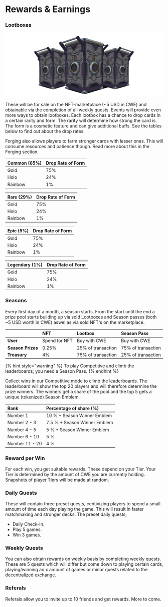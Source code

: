 # Rewards & Earnings

### Lootboxes

![](../../.gitbook/assets/lootboxjes.png)

These will be for sale on the NFT-marketplace \(~5 USD in CWE\) and obtainable via the completion of all weekly quests. Events will provide even more ways to obtain lootboxes. Each lootbox has a chance to drop cards in a certain rarity and form. The rarity will determine how strong the card is. The form is a cosmetic feature and can give additional buffs. See the tables below to find out about the drop rates.

Forging also allows players to farm stronger cards with lesser ones. This will consume resources and patience though. Read more about this in the Forging section.

| Common \(65%\) | Drop Rate of Form |
| :--- | :--- |
| Gold | 75% |
| Holo | 24% |
| Rainbow | 1% |

| Rare \(29%\)         | Drop Rate of Form |
| :--- | :--- |
| Gold | 75% |
| Holo | 24% |
| Rainbow | 1% |

| Epic \(5%\)            | Drop Rate of Form |
| :--- | :--- |
| Gold | 75% |
| Holo | 24% |
| Rainbow | 1% |

| Legendary \(1%\) | Drop Rate of Form |
| :--- | :--- |
| Gold | 75% |
| Holo | 24% |
| Rainbow | 1% |

### Seasons

Every first day of a month, a season starts. From the start until the end a prize pool starts building up via sold Lootboxes and Season passes \(both ~5 USD worth in CWE\) aswel as via sold NFT's on the marketplace.

|  | NFT | Lootbox | Season Pass |
| :--- | :--- | :--- | :--- |
| **User** | Spend for NFT | Buy with CWE | Buy with CWE |
| **Season Prizes** | 0.25% | 25% of transaction | 75% of transaction |
| **Treasury** | 4% | 75% of transaction | 25% of transaction |

{% hint style="warning" %}
To play Competitive and climb the leaderboards, you need a Season Pass.
{% endhint %}

Collect wins in our Competitive mode to climb the leaderboards. The leaderboard will show the top 20 players and will therefore determine the prize winners. The winners get a share of the pool and the top 5 gets a unique \(tokenized\) Season Emblem.

| Rank | Percentage of share \(%\) |
| :--- | :--- |
| Number 1 | 10 % + Season Winner Emblem |
| Number 2 - 3 | 7.5 % + Season Winner Emblem |
| Number 4 - 5 | 5 % + Season Winner Emblem |
| Number 6 - 10 | 5 % |
| Number 11 - 20 | 4 % |

### Reward per Win

For each win, you get suitable rewards. These depend on your Tier. Your Tier is determined by the amount of CWE you are currently holding. Snapshots of player Tiers will be made at random.

### Daily Quests

These will contain three preset quests, centivizing players to spend a small amount of time each day playing the game. This will result in faster matchmaking and stronger decks. The preset daily quests;

* Daily Check-In.
* Play 5 games.
* Win 3 games.

### Weekly Quests

You can also obtain rewards on weekly basis by completing weekly quests. These are 5 quests which will differ but come down to playing certain cards, playing/winning an x amount of games or minor quests related to the decentralized exchange.

### Referals

Referals allow you to invite up to 10 friends and get rewards. More to come.


